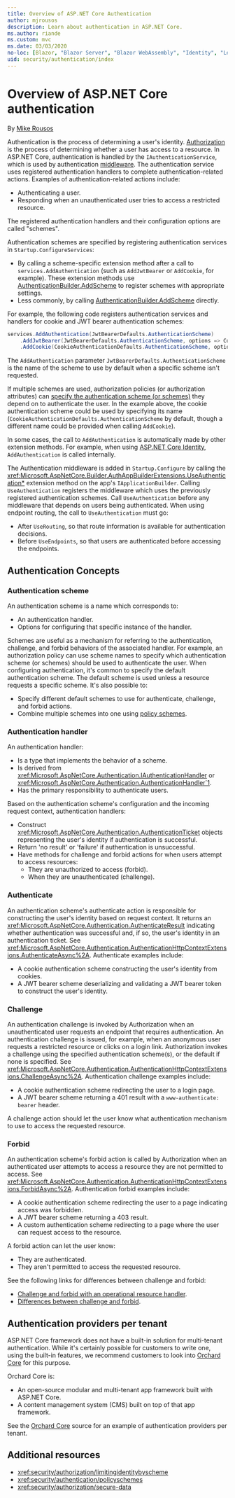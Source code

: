 ```yaml
---
title: Overview of ASP.NET Core Authentication
author: mjrousos
description: Learn about authentication in ASP.NET Core.
ms.author: riande
ms.custom: mvc
ms.date: 03/03/2020
no-loc: [Blazor, "Blazor Server", "Blazor WebAssembly", "Identity", "Let's Encrypt", Razor, SignalR]
uid: security/authentication/index
---
```

# Overview of ASP.NET Core authentication

By [Mike Rousos](https://github.com/mjrousos)

Authentication is the process of determining a user's identity. [Authorization](xref:security/authorization/introduction) is the process of determining whether a user has access to a resource. In ASP.NET Core, authentication is handled by the `IAuthenticationService`, which is used by authentication [middleware](xref:fundamentals/middleware/index). The authentication service uses registered authentication handlers to complete authentication-related actions. Examples of authentication-related actions include:

* Authenticating a user.
* Responding when an unauthenticated user tries to access a restricted resource.

The registered authentication handlers and their configuration options are called "schemes".

Authentication schemes are specified by registering authentication services in `Startup.ConfigureServices`:

* By calling a scheme-specific extension method after a call to `services.AddAuthentication` (such as `AddJwtBearer` or `AddCookie`, for example). These extension methods use [AuthenticationBuilder.AddScheme](xref:Microsoft.AspNetCore.Authentication.AuthenticationBuilder.AddScheme*) to register schemes with appropriate settings.
* Less commonly, by calling [AuthenticationBuilder.AddScheme](xref:Microsoft.AspNetCore.Authentication.AuthenticationBuilder.AddScheme*) directly.

For example, the following code registers authentication services and handlers for cookie and JWT bearer authentication schemes:

```csharp
services.AddAuthentication(JwtBearerDefaults.AuthenticationScheme)
    .AddJwtBearer(JwtBearerDefaults.AuthenticationScheme, options => Configuration.Bind("JwtSettings", options))
    .AddCookie(CookieAuthenticationDefaults.AuthenticationScheme, options => Configuration.Bind("CookieSettings", options));
```

The `AddAuthentication` parameter `JwtBearerDefaults.AuthenticationScheme` is the name of the scheme to use by default when a specific scheme isn't requested.

If multiple schemes are used, authorization policies (or authorization attributes) can [specify the authentication scheme (or schemes)](xref:security/authorization/limitingidentitybyscheme) they depend on to authenticate the user. In the example above, the cookie authentication scheme could be used by specifying its name (`CookieAuthenticationDefaults.AuthenticationScheme` by default, though a different name could be provided when calling `AddCookie`).

In some cases, the call to `AddAuthentication` is automatically made by other extension methods. For example, when using [ASP.NET Core Identity](xref:security/authentication/identity), `AddAuthentication` is called internally.

The Authentication middleware is added in `Startup.Configure` by calling the <xref:Microsoft.AspNetCore.Builder.AuthAppBuilderExtensions.UseAuthentication*> extension method on the app's `IApplicationBuilder`. Calling `UseAuthentication` registers the middleware which uses the previously registered authentication schemes. Call `UseAuthentication` before any middleware that depends on users being authenticated. When using endpoint routing, the call to `UseAuthentication` must go:

* After `UseRouting`, so that route information is available for authentication decisions.
* Before `UseEndpoints`, so that users are authenticated before accessing the endpoints.

## Authentication Concepts

### Authentication scheme

An authentication scheme is a name which corresponds to:

* An authentication handler.
* Options for configuring that specific instance of the handler.

Schemes are useful as a mechanism for referring to the authentication, challenge, and forbid behaviors of the associated handler. For example, an authorization policy can use scheme names to specify which authentication scheme (or schemes) should be used to authenticate the user. When configuring authentication, it's common to specify the default authentication scheme. The default scheme is used unless a resource requests a specific scheme. It's also possible to:

* Specify different default schemes to use for authenticate, challenge, and forbid actions.
* Combine multiple schemes into one using [policy schemes](xref:security/authentication/policyschemes).

### Authentication handler

An authentication handler:

* Is a type that implements the behavior of a scheme.
* Is derived from <xref:Microsoft.AspNetCore.Authentication.IAuthenticationHandler> or <xref:Microsoft.AspNetCore.Authentication.AuthenticationHandler`1>.
* Has the primary responsibility to authenticate users.

Based on the authentication scheme's configuration and the incoming request context, authentication handlers:

* Construct <xref:Microsoft.AspNetCore.Authentication.AuthenticationTicket> objects representing the user's identity if authentication is successful.
* Return 'no result' or 'failure' if authentication is unsuccessful.
* Have methods for challenge and forbid actions for when users attempt to access resources:
  * They are unauthorized to access (forbid).
  * When they are unauthenticated (challenge).

### Authenticate

An authentication scheme's authenticate action is responsible for constructing the user's identity based on request context. It returns an <xref:Microsoft.AspNetCore.Authentication.AuthenticateResult> indicating whether authentication was successful and, if so, the user's identity in an authentication ticket. See <xref:Microsoft.AspNetCore.Authentication.AuthenticationHttpContextExtensions.AuthenticateAsync%2A>. Authenticate examples include:

* A cookie authentication scheme constructing the user's identity from cookies.
* A JWT bearer scheme deserializing and validating a JWT bearer token to construct the user's identity.

### Challenge

An authentication challenge is invoked by Authorization when an unauthenticated user requests an endpoint that requires authentication. An authentication challenge is issued, for example, when an anonymous user requests a restricted resource or clicks on a login link. Authorization invokes a challenge using the specified authentication scheme(s), or the default if none is specified. See <xref:Microsoft.AspNetCore.Authentication.AuthenticationHttpContextExtensions.ChallengeAsync%2A>. Authentication challenge examples include:

* A cookie authentication scheme redirecting the user to a login page.
* A JWT bearer scheme returning a 401 result with a `www-authenticate: bearer` header.

A challenge action should let the user know what authentication mechanism to use to access the requested resource.

### Forbid

An authentication scheme's forbid action is called by Authorization when an authenticated user attempts to access a resource they are not permitted to access. See <xref:Microsoft.AspNetCore.Authentication.AuthenticationHttpContextExtensions.ForbidAsync%2A>. Authentication forbid examples include:
* A cookie authentication scheme redirecting the user to a page indicating access was forbidden.
* A JWT bearer scheme returning a 403 result.
* A custom authentication scheme redirecting to a page where the user can request access to the resource.

A forbid action can let the user know:

* They are authenticated.
* They aren't permitted to access the requested resource.

See the following links for differences between challenge and forbid:

* [Challenge and forbid with an operational resource handler](xref:security/authorization/resourcebased#challenge-and-forbid-with-an-operational-resource-handler).
* [Differences between challenge and forbid](xref:security/authorization/secure-data#challenge).

## Authentication providers per tenant

ASP.NET Core framework does not have a built-in solution for multi-tenant authentication.
While it's certainly possible for customers to write one, using the built-in features, we recommend customers to look into [Orchard Core](https://www.orchardcore.net/) for this purpose.

Orchard Core is:

* An open-source modular and multi-tenant app framework built with ASP.NET Core.
* A content management system (CMS) built on top of that app framework.

See the [Orchard Core](https://github.com/OrchardCMS/OrchardCore) source for an example of authentication providers per tenant.

## Additional resources

* <xref:security/authorization/limitingidentitybyscheme>
* <xref:security/authentication/policyschemes>
* <xref:security/authorization/secure-data>
